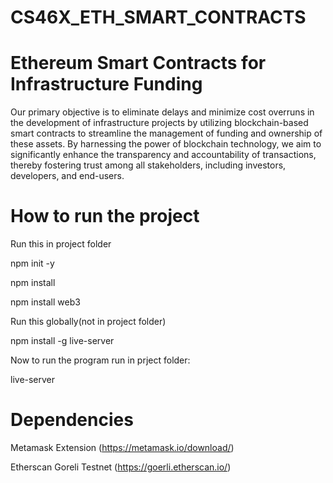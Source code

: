 # CS46X_ETH_SMART_CONTRACTS

# Ethereum Smart Contracts for Infrastructure Funding
Our primary objective is to eliminate delays and minimize cost overruns in the development of infrastructure projects by utilizing blockchain-based smart contracts to streamline the management of funding and ownership of these assets. By harnessing the power of blockchain technology, we aim to significantly enhance the transparency and accountability of transactions, thereby fostering trust among all stakeholders, including investors, developers, and end-users.

# How to run the project
Run this in project folder

npm init -y

npm install

npm install web3

Run this globally(not in project folder)

npm install -g live-server

Now to run the program run in prject folder:

live-server

# Dependencies
Metamask Extension (https://metamask.io/download/)

Etherscan Goreli Testnet (https://goerli.etherscan.io/)

